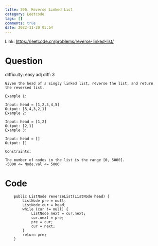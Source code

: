 ```yaml
---
title: 206. Reverse Linked List
category: Leetcode
tags: []
comments: true
date: 2022-11-20 05:54
---
```




Link: https://leetcode.cn/problems/reverse-linked-list/

# Question

difficulty: easy
adj diff: 3

    Given the head of a singly linked list, reverse the list, and return the reversed list.

    Example 1:

    Input: head = [1,2,3,4,5]
    Output: [5,4,3,2,1]
    Example 2:

    Input: head = [1,2]
    Output: [2,1]
    Example 3:

    Input: head = []
    Output: []

    Constraints:

    The number of nodes in the list is the range [0, 5000].
    -5000 <= Node.val <= 5000

# Code

```
    public ListNode reverseList(ListNode head) {
        ListNode pre = null;
        ListNode cur = head;
        while (cur != null) {
            ListNode next = cur.next;
            cur.next = pre;
            pre = cur;
            cur = next;
        }
        return pre;
    }
```
